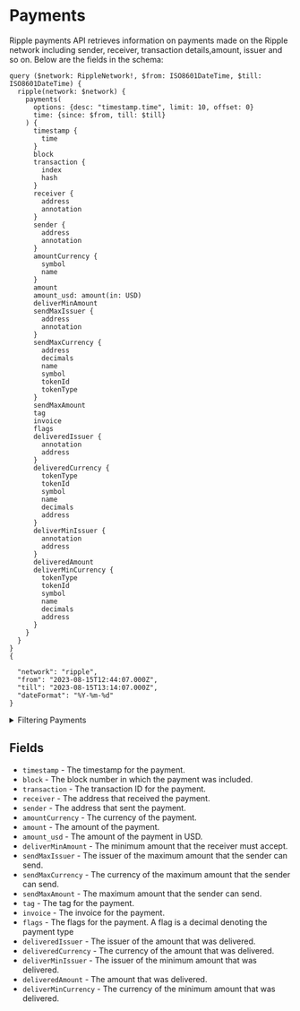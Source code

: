 # Payments

Ripple payments API retrieves information on payments made on the Ripple network including sender, receiver, transaction details,amount, issuer and so on. Below are the fields in the schema:

```
query ($network: RippleNetwork!, $from: ISO8601DateTime, $till: ISO8601DateTime) {
  ripple(network: $network) {
    payments(
      options: {desc: "timestamp.time", limit: 10, offset: 0}
      time: {since: $from, till: $till}
    ) {
      timestamp {
        time
      }
      block
      transaction {
        index
        hash
      }
      receiver {
        address
        annotation
      }
      sender {
        address
        annotation
      }
      amountCurrency {
        symbol
        name
      }
      amount
      amount_usd: amount(in: USD)
      deliverMinAmount
      sendMaxIssuer {
        address
        annotation
      }
      sendMaxCurrency {
        address
        decimals
        name
        symbol
        tokenId
        tokenType
      }
      sendMaxAmount
      tag
      invoice
      flags
      deliveredIssuer {
        annotation
        address
      }
      deliveredCurrency {
        tokenType
        tokenId
        symbol
        name
        decimals
        address
      }
      deliverMinIssuer {
        annotation
        address
      }
      deliveredAmount
      deliverMinCurrency {
        tokenType
        tokenId
        symbol
        name
        decimals
        address
      }
    }
  }
}
{

  "network": "ripple",
  "from": "2023-08-15T12:44:07.000Z",
  "till": "2023-08-15T13:14:07.000Z",
  "dateFormat": "%Y-%m-%d"
}

```

<details><summary>Filtering Payments</summary>

- **options** - This field allows you to specify the order of the results and the number of results to return. The `desc` property can be used to specify that the results should be ordered in descending order by timestamp. The `limit` property can be used to specify the maximum number of results to return. The `offset` property can be used to specify the number of results to skip.
- **time** - This field allows you to filter the results by time range. The `since` property can be used to specify the start date and time for the time range filter. The `till` property can be used to specify the end date and time for the time range filter.
- **transactionIndex** - This field allows you to filter the results by transaction index.
- **transactionHash** - This field allows you to filter the results by transaction hash.
- **tag** - This field allows you to filter the results by tag.
- **sendMaxIssuer** - This field allows you to filter the results by the issuer of the maximum amount that the sender can send.
- **sendMaxCurrency** - This field allows you to filter the results by the currency of the maximum amount that the sender can send.
- **sendMaxAmount** - This field allows you to filter the results by the maximum amount that the sender can send.
- **sender** - This field allows you to filter the results by the sender address.
- **receiver** - This field allows you to filter the results by the receiver address.
- **partial** - This field allows you to filter the results to include payments that only partially matched the other filters.
- **invoice** - This field allows you to filter the results by invoice.
- **flags** - This field allows you to filter the results by flags.
- **deliverMinIssuer** - This field allows you to filter the results by the issuer of the minimum amount that was delivered.
- **deliverMinCurrency** - This field allows you to filter the results by the currency of the minimum amount that was delivered.
- **deliverMinAmount** - This field allows you to filter the results by the minimum amount that was delivered.
- **deliveredIssuer** - This field allows you to filter the results by the issuer of the amount that was delivered.
- **deliveredCurrency** - This field allows you to filter the results by the currency of the amount that was delivered.
- **deliveredAmount** - This field allows you to filter the results by the amount that was delivered.
- **date** - This field allows you to filter the results by date. The date can be specified in the format `YYYY-MM-DD`.
- **block** - This field allows you to filter the results by block number.
- **any** - A catch-all field ( OR Logic) that can be used to filter on any other field in the payments API.
- **amountIssuer** - This field allows you to filter the results by the issuer of the amount.
- **amountCurrency** - This field allows you to filter the results by the currency of the amount.
- **amount** - This field allows you to filter the results by the amount.

</details>

## Fields

- `timestamp` - The timestamp for the payment.
- `block` - The block number in which the payment was included.
- `transaction` - The transaction ID for the payment.
- `receiver` - The address that received the payment.
- `sender` - The address that sent the payment.
- `amountCurrency` - The currency of the payment.
- `amount` - The amount of the payment.
- `amount_usd` - The amount of the payment in USD.
- `deliverMinAmount` - The minimum amount that the receiver must accept.
- `sendMaxIssuer` - The issuer of the maximum amount that the sender can send.
- `sendMaxCurrency` - The currency of the maximum amount that the sender can send.
- `sendMaxAmount` - The maximum amount that the sender can send.
- `tag` - The tag for the payment.
- `invoice` - The invoice for the payment.
- `flags` - The flags for the payment. A flag is a decimal denoting the payment type
- `deliveredIssuer` - The issuer of the amount that was delivered.
- `deliveredCurrency` - The currency of the amount that was delivered.
- `deliverMinIssuer` - The issuer of the minimum amount that was delivered.
- `deliveredAmount` - The amount that was delivered.
- `deliverMinCurrency` - The currency of the minimum amount that was delivered.
